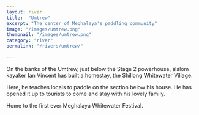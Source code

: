 ```yaml
---
layout: river
title:  "Umtrew"
excerpt: "The center of Meghalaya's paddling community"
image: "/images/umtrew.png"
thumbnail: "/images/umtrew.png"
category: "river"
permalink: "/rivers/umtrew/"

---
```


On the banks of the Umtrew, just below the Stage 2 powerhouse, slalom kayaker Ian Vincent has built a homestay, the Shillong Whitewater Village.

Here, he teaches locals to paddle on the section below his house. He has opened it up to tourists to come and stay with his lovely family.  

Home to the first ever Meghalaya Whitewater Festival.
